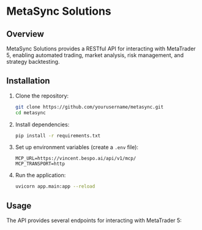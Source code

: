 # MetaSync Solutions

## Overview

MetaSync Solutions provides a RESTful API for interacting with MetaTrader 5, enabling automated trading, market analysis, risk management, and strategy backtesting.

## Installation

1. Clone the repository:

   ```bash
   git clone https://github.com/yourusername/metasync.git 
   cd metasync
   ```

2. Install dependencies:

   ```bash
   pip install -r requirements.txt
   ```

3. Set up environment variables (create a `.env` file):

   ```plaintext
   MCP_URL=https://vincent.bespo.ai/api/v1/mcp/
   MCP_TRANSPORT=http
   ```

4. Run the application:

   ```bash
   uvicorn app.main:app --reload
   ```

## Usage

The API provides several endpoints for interacting with MetaTrader 5:

